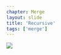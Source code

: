 ```yaml
---
chapter: Merge
layout: slide
title: 'Recursive'
tags: ['merge']
---
```


<div class="diagram-group">
	<img class="diagram" src="assets/diagrams/git-merge-recursive.png">
</div>